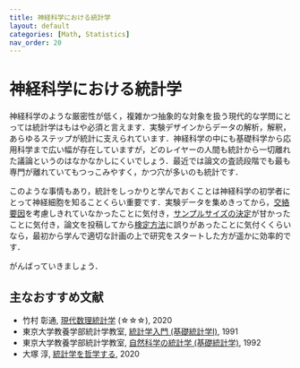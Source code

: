 ```yaml
---
title: 神経科学における統計学
layout: default
categories: [Math, Statistics]
nav_order: 20
---
```


# 神経科学における統計学
神経科学のような厳密性が低く，複雑かつ抽象的な対象を扱う現代的な学問にとっては統計学はもはや必須と言えます．実験デザインからデータの解析，解釈，あらゆるステップが統計に支えられています．神経科学の中にも基礎科学から応用科学まで広い幅が存在していますが，どのレイヤーの人間も統計から一切離れた議論というのはなかなかしにくいでしょう．最近では論文の査読段階でも最も専門が離れていてもつっこみやすく，かつ穴が多いのも統計です．

このような事情もあり，統計をしっかりと学んでおくことは神経科学の初学者にとって神経細胞を知ることくらい重要です．実験データを集めきってから，[交絡要因](./anova.html)を考慮しきれていなかったことに気付き，[サンプルサイズの決定](.test.html/#検出力関数とその応用)が甘かったことに気付き，論文を投稿してから[検定方法](./test.html)に誤りがあったことに気付くくらいなら，最初から学んで適切な計画の上で研究をスタートした方が遥かに効率的です．

がんばっていきましょう．

## 主なおすすめ文献
- 竹村 彰通, [現代数理統計学](https://amzn.asia/d/07o74NU) (☆☆☆), 2020
- 東京大学教養学部統計学教室, [統計学入門 (基礎統計学Ⅰ)](https://amzn.asia/d/exRXkWf), 1991
- 東京大学教養学部統計学教室, [自然科学の統計学 (基礎統計学)](https://amzn.asia/d/3Cr1F51), 1992
- 大塚 淳, [統計学を哲学する](https://amzn.asia/d/2buQxD8), 2020